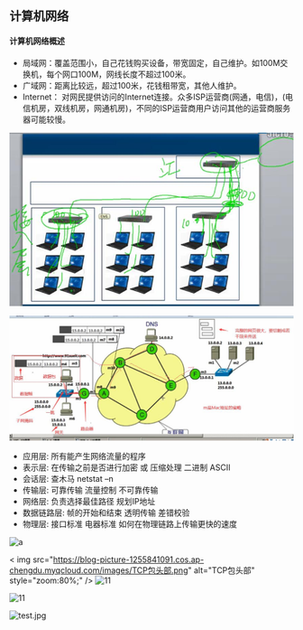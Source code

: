 ## 计算机网络
#### 计算机网络概述

* 局域网：覆盖范围小，自己花钱购买设备，带宽固定，自己维护。如100M交换机，每个网口100M，网线长度不超过100米。
* 广域网：距离比较远，超过100米，花钱租带宽，其他人维护。
* Internet： 对网民提供访问的Internet连接。众多ISP运营商(网通，电信)，(电信机房，双线机房，网通机房)，不同的ISP运营商用户访问其他的运营商服务器可能较慢。

![交换机](https://github.com/LHesperus/FindJobs/blob/master/TCP/pic1/1-1.jpg)

![客户端请求](https://github.com/LHesperus/FindJobs/blob/master/TCP/pic1/1-2.jpg)


* 应用层: 所有能产生网络流量的程序
* 表示层: 在传输之前是否进行加密 或 压缩处理 二进制 ASCII
* 会话层:   查木马  netstat –n
* 传输层: 可靠传输 流量控制 不可靠传输 
* 网络层: 负责选择最佳路径  规划IP地址
* 数据链路层:  帧的开始和结束  透明传输 差错校验
* 物理层: 接口标准  电器标准  如何在物理链路上传输更快的速度

![a](https://sbimg.cn/image/test.CumQw)

< img src="https://blog-picture-1255841091.cos.ap-chengdu.myqcloud.com/images/TCP包头部.png" alt="TCP包头部" style="zoom:80%;" />
![11](https://blog-picture-1255841091.cos.ap-chengdu.myqcloud.com/images/TCP包头部.png)

![11](https://pan.baidu.com/share/link?shareid=1723831710&uk=2316145912)

![test.jpg](https://ae01.alicdn.com/kf/Ud24340beefe04c04a5934ca5b5180f71F.jpg)


